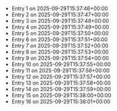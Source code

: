 - Entry 1 on 2025-09-29T15:37:46+00:00
- Entry 2 on 2025-09-29T15:37:47+00:00
- Entry 3 on 2025-09-29T15:37:48+00:00
- Entry 4 on 2025-09-29T15:37:49+00:00
- Entry 5 on 2025-09-29T15:37:50+00:00
- Entry 6 on 2025-09-29T15:37:51+00:00
- Entry 7 on 2025-09-29T15:37:52+00:00
- Entry 8 on 2025-09-29T15:37:53+00:00
- Entry 9 on 2025-09-29T15:37:54+00:00
- Entry 10 on 2025-09-29T15:37:55+00:00
- Entry 11 on 2025-09-29T15:37:56+00:00
- Entry 12 on 2025-09-29T15:37:57+00:00
- Entry 13 on 2025-09-29T15:37:58+00:00
- Entry 14 on 2025-09-29T15:37:59+00:00
- Entry 15 on 2025-09-29T15:38:00+00:00
- Entry 16 on 2025-09-29T15:38:01+00:00
